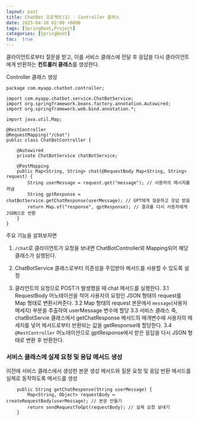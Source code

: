 ```yaml
---
layout: post
title: ChatBot 프로젝트(2) - Controller 클래스
date: 2025-04-10 02:00 +0800
tags: [SpringBoot,Project]
categories: [SpringBoot]
toc:  true
---
```


클라이언트로부터 질문을 받고, 이를 서비스 클래스에 전달 후 응답을 다시 클라이언트에게 반환하는 **컨트롤러 클래스**를 생성한다.

<!--more-->

Controller 클래스 생성

```
package com.myapp.chatbot.controller;

import com.myapp.chatbot.service.ChatBotService;
import org.springframework.beans.factory.annotation.Autowired;
import org.springframework.web.bind.annotation.*;

import java.util.Map;

@RestController
@RequestMapping("/chat")
public class ChatBotController {

    @Autowired
    private ChatBotService chatBotService;

    @PostMapping
    public Map<String, String> chat(@RequestBody Map<String, String> request) {
        String userMessage = request.get("message"); // 사용자의 메시지를 꺼냄
        String gptResponse = chatBotService.getChatResponse(userMessage); // GPT에게 질문하고 응답 받음
        return Map.of("response", gptResponse); // 결과를 다시 사용자에게 JSON으로 반환
    }
}
```

주요 기능을 살펴보자면

1. `/chat`로 클라이언트가 요청을 보내면 ChatBotController와 Mapping되어 해당 클래스가 실행된다.

2. ChatBotService 클래스로부터 의존성을 주입받아 메서드를 사용할 수 있도록 설정

3. 클라언트의 요청으로 POST가 발생했을 때 chat 메서드를 실행한다. 
    3.1 RequestBody 어노테이션을 적어 사용자의 요청인 JSON 형태의 request를 Map 형태로 변환시켜준다.
    3.2 Map 형태의 request 본문에서 `message`(사용자 메세지) 부분을 추출하여 userMessage 변수에 할당
    3.3 서비스 클래스 죽, chatBotServie 클래스에서 getChatResponse 메서드의 매개변수에 사용자의 메세지를 넣어 메서드로부터 반환되는 값을 getResponse에 할당한다.
    3.4 `@RestController` 어노테이션으로 gptResponse에서 받은 응답을 다시 JSON 형태로 변환 후 반환한다.


### 서비스 클래스에 실제 요청 및 응답 메서드 생성

이전에 서비스 클래스에서 생성한 본문 생성 메서드와 질문 요청 및 응답 반환 메서드를 실제로 동작하도록 메서드를 생성

```
    public String getChatResponse(String userMessage) {
        Map<String, Object> requestBody = createRequestBody(userMessage); // 본문 만들기
        return sendRequestToGpt(requestBody); // 실제 요청 보내기
    }
``` 
